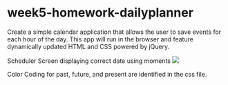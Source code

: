 # week5-homework-dailyplanner

Create a simple calendar application that allows the user to save events for each hour of the day. This app will run in the browser and feature dynamically updated HTML and CSS powered by jQuery.


Scheduler Screen displaying correct date using moments 
![](assets/img/scheduler.jpg)


Color Coding for past, future, and present are identified in the css file. 